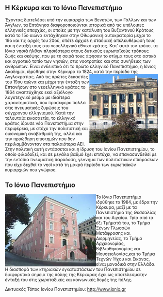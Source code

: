 ## **Η Κέρκυρα και το Ιόνιο Πανεπιστήμιο**

Έχοντας διατελέσει υπό την κυριαρχία των Βενετών, των Γάλλων και των Άγγλων, τα Επτάνησα διαφοροποιούνται ιστορικά από τις υπόλοιπες ελληνικές επαρχίες, οι οποίες με την κατάλυση του Βυζαντινού Κράτους κατά το 15ο αιώνα εντάχθηκαν στην Οθωμανική αυτοκρατορία μέχρι το 19ο και τις αρχές του 20ού, οπότε άρχισε η σταδιακή απελευθέρωσή τους και η ένταξή τους στο νεοελληνικό εθνικό κράτος. Κατ’ αυτό τον τρόπο, τα Ιόνια νησιά ήλθαν πλησιέστερα στους δυτικούς ευρωπαϊκούς τρόπους ζωής και σκέψης, που με τη σειρά τους άφησαν το στίγμα τους στο αστικό και αγροτικό τοπίο των νησιών, στις νοοτροπίες και στις συνήθειες των ανθρώπων. Είναι ενδεικτικό ότι το πρώτο ελληνικό Πανεπιστήμιο, η Ιόνιος Ακαδημία, ιδρύθηκε στην Κέρκυρα το 1824, κατά την περίοδο της Αγγλοκρατίας.<img src="/assets/images/ionio1.jpg" align="right"> Από τις πρώτες δεκαετίες του 19ου αιώνα και μέχρι την ένταξη των Επτανήσων στο νεοελληνικό κράτος το 1864 αναπτύχθηκε εκεί αξιόλογο λογοτεχνικό ρεύμα με ιδιαίτερα χαρακτηριστικά, που προσέφερε πολλά στις πνευματικές ζυμώσεις του σύγχρονου ελληνισμού. Κατά την τελευταία εικοσαετία, το ελληνικό κράτος ίδρυσε νέα Πανεπιστήμια στην περιφέρεια, με στόχο την πολιτιστική και οικονομική αναβάθμισή της, αλλά και την προώθηση επιστημών που δεν περιλαμβάνονταν στα παλαιότερα ΑΕΙ. Στην πολιτική αυτή εντάσσεται και η ίδρυση του Ιονίου Πανεπιστημίου, το οποίο φιλοδοξεί, και σε μεγάλο βαθμό έχει επιτύχει, να επανασυνδεθεί με την εντόπια πνευματική παράδοση, γέννημα των πολιτιστικών επιδράσεων που είχε δεχθεί το νησί κατά τη μακρά περίοδο των ευρωπαϊκών κυριαρχιών που γνώρισε.

## **Το Ιόνιο Πανεπιστήμιο**
<img src="/assets/images/ionio2.jpg" align="left">Το Ιόνιο Πανεπιστήμιο ιδρύθηκε το 1984, με έδρα την Κέρκυρα, μαζί με τα Πανεπιστήμια της Θεσσαλίας και του Αιγαίου. Τρία από τα έξι Τμήματά του, το Τμήμα Ξένων Γλωσσών Μετάφρασης και Διερμηνείας, το Τμήμα Αρχειονομίας, Βιβλιοθηκονομίας και Mουσειολογίας,και το Τμήμα Τεχνών Ήχου και Εικόνας, είναι μοναδικά στην Ελλάδα. H διασπορά των κτηριακών εγκαταστάσεων του Πανεπιστημίου σε διαφορετικά σημεία της πόλης της Κέρκυρας έχει ως αποτέλεσματην ένταξή του στις χωροταξικές και κοινωνικές δομές της πόλης.

Δικτυακός Τόπος Ιονίου Πανεπιστημίου: http://www.ionio.gr
